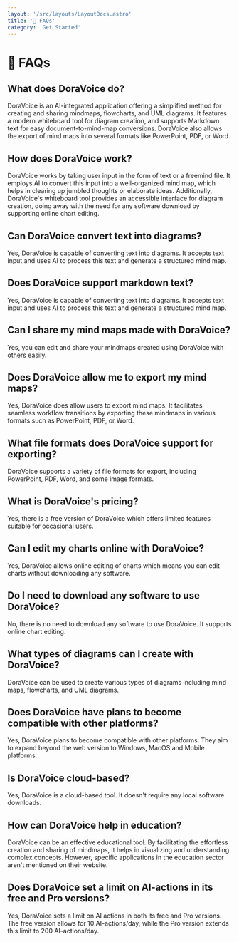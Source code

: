 ```yaml
---
layout: '/src/layouts/LayoutDocs.astro'
title: '🧭 FAQs'
category: 'Get Started'
---
```


# 🧭 FAQs

## What does DoraVoice do?
DoraVoice is an AI-integrated application offering a simplified method for creating and sharing mindmaps, flowcharts, and UML diagrams. It features a modern whiteboard tool for diagram creation, and supports Markdown text for easy document-to-mind-map conversions. DoraVoice also allows the export of mind maps into several formats like PowerPoint, PDF, or Word.

## How does DoraVoice work?
DoraVoice works by taking user input in the form of text or a freemind file. It employs AI to convert this input into a well-organized mind map, which helps in clearing up jumbled thoughts or elaborate ideas. Additionally, DoraVoice's whiteboard tool provides an accessible interface for diagram creation, doing away with the need for any software download by supporting online chart editing.

## Can DoraVoice convert text into diagrams?
Yes, DoraVoice is capable of converting text into diagrams. It accepts text input and uses AI to process this text and generate a structured mind map.

## Does DoraVoice support markdown text?
Yes, DoraVoice is capable of converting text into diagrams. It accepts text input and uses AI to process this text and generate a structured mind map.

## Can I share my mind maps made with DoraVoice?
Yes, you can edit and share your mindmaps created using DoraVoice with others easily.

## Does DoraVoice allow me to export my mind maps?
Yes, DoraVoice does allow users to export mind maps. It facilitates seamless workflow transitions by exporting these mindmaps in various formats such as PowerPoint, PDF, or Word.

## What file formats does DoraVoice support for exporting?
DoraVoice supports a variety of file formats for export, including PowerPoint, PDF, Word, and some image formats.

## What is DoraVoice's pricing?
Yes, there is a free version of DoraVoice which offers limited features suitable for occasional users.

## Can I edit my charts online with DoraVoice?
Yes, DoraVoice allows online editing of charts which means you can edit charts without downloading any software.

## Do I need to download any software to use DoraVoice?
No, there is no need to download any software to use DoraVoice. It supports online chart editing.

## What types of diagrams can I create with DoraVoice?
DoraVoice can be used to create various types of diagrams including mind maps, flowcharts, and UML diagrams.

## Does DoraVoice have plans to become compatible with other platforms?
Yes, DoraVoice plans to become compatible with other platforms. They aim to expand beyond the web version to Windows, MacOS and Mobile platforms.

## Is DoraVoice cloud-based?
Yes, DoraVoice is a cloud-based tool. It doesn't require any local software downloads.

## How can DoraVoice help in education?
DoraVoice can be an effective educational tool. By facilitating the effortless creation and sharing of mindmaps, it helps in visualizing and understanding complex concepts. However, specific applications in the education sector aren't mentioned on their website.

## Does DoraVoice set a limit on AI-actions in its free and Pro versions?
Yes, DoraVoice sets a limit on AI actions in both its free and Pro versions. The free version allows for 10 AI-actions/day, while the Pro version extends this limit to 200 AI-actions/day.